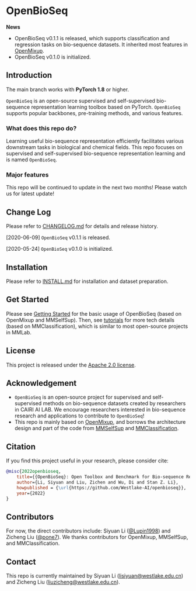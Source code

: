 # OpenBioSeq

**News**

* OpenBioSeq v0.1.1 is released, which supports classification and regression tasks on bio-sequence datasets. It inherited most features in [OpenMixup](https://github.com/Westlake-AI/openmixup).
* OpenBioSeq v0.1.0 is initialized.

## Introduction

The main branch works with **PyTorch 1.8** or higher.

`OpenBioSeq` is an open-source supervised and self-supervised bio-sequence representation learning toolbox based on PyTorch. `OpenBioSeq` supports popular backbones, pre-training methods, and various features.

### What does this repo do?

Learning useful bio-sequence representation efficiently facilitates various downstream tasks in biological and chemical fields. This repo focuses on supervised and self-supervised bio-sequence representation learning and is named `OpenBioSeq`.

### Major features

This repo will be continued to update in the next two months! Please watch us for latest update!

## Change Log

Please refer to [CHANGELOG.md](docs/CHANGELOG.md) for details and release history.

[2020-06-09] `OpenBioSeq` v0.1.1 is released.

[2020-05-24] `OpenBioSeq` v0.1.0 is initialized.

## Installation

Please refer to [INSTALL.md](docs/INSTALL.md) for installation and dataset preparation.

## Get Started

Please see [Getting Started](docs/GETTING_STARTED.md) for the basic usage of OpenBioSeq (based on OpenMixup and MMSelfSup).
Then, see [tutorials](docs/tutorials) for more tech details (based on MMClassification), which is similar to most open-source projects in MMLab.

## License

This project is released under the [Apache 2.0 license](LICENSE).

## Acknowledgement

- `OpenBioSeq` is an open-source project for supervised and self-supervised methods on bio-sequence datasets created by researchers in CAIRI AI LAB. We encourage researchers interested in bio-sequence research and applications to contribute to `OpenBioSeq`!
- This repo is mainly based on [OpenMixup](https://github.com/Westlake-AI/openmixup), and borrows the architecture design and part of the code from [MMSelfSup](https://github.com/open-mmlab/mmselfsup) and [MMClassification](https://github.com/open-mmlab/mmclassification).

## Citation

If you find this project useful in your research, please consider cite:

```BibTeX
@misc{2022openbioseq,
    title={{OpenBioSeq}: Open Toolbox and Benchmark for Bio-sequence Representation Learning},
    author={Li, Siyuan and Liu, Zichen and Wu, Di and Stan Z. Li},
    howpublished = {\url{https://github.com/Westlake-AI/openbioseq}},
    year={2022}
}
```

## Contributors

For now, the direct contributors include: Siyuan Li ([@Lupin1998](https://github.com/Lupin1998)) and Zicheng Liu ([@pone7](https://github.com/pone7)). We thanks contributors for OpenMixup, MMSelfSup, and MMClassification.

## Contact

This repo is currently maintained by Siyuan Li (lisiyuan@westlake.edu.cn) and Zicheng Liu (liuzicheng@westlake.edu.cn).
